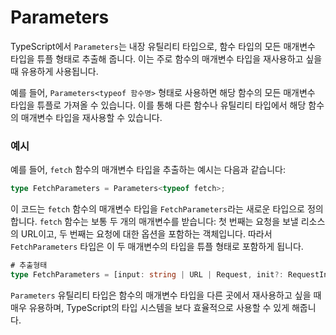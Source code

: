 # Parameters

TypeScript에서 `Parameters`는 내장 유틸리티 타입으로, 함수 타입의 모든 매개변수 타입을 튜플 형태로 추출해 줍니다. 이는 주로 함수의 매개변수 타입을 재사용하고 싶을 때 유용하게 사용됩니다.

예를 들어, `Parameters<typeof 함수명>` 형태로 사용하면 해당 함수의 모든 매개변수 타입을 튜플로 가져올 수 있습니다. 이를 통해 다른 함수나 유틸리티 타입에서 해당 함수의 매개변수 타입을 재사용할 수 있습니다.

### 예시

예를 들어, `fetch` 함수의 매개변수 타입을 추출하는 예시는 다음과 같습니다:

```typescript
type FetchParameters = Parameters<typeof fetch>;
```

이 코드는 `fetch` 함수의 매개변수 타입을 `FetchParameters`라는 새로운 타입으로 정의합니다. 
`fetch` 함수는 보통 두 개의 매개변수를 받습니다: 첫 번째는 요청을 보낼 리소스의 URL이고, 
두 번째는 요청에 대한 옵션을 포함하는 객체입니다. 따라서 `FetchParameters` 타입은 이 두 매개변수의 타입을 튜플 형태로 포함하게 됩니다.

```typescript
# 추출형태
type FetchParameters = [input: string | URL | Request, init?: RequestInit | undefined] 
```

`Parameters` 유틸리티 타입은 함수의 매개변수 타입을 다른 곳에서 재사용하고 싶을 때 매우 유용하며, TypeScript의 타입 시스템을 보다 효율적으로 사용할 수 있게 해줍니다.

